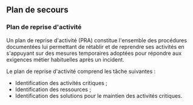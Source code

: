 ## Plan de secours

### Plan de reprise d'activité

Un plan de reprise d'activité (PRA) constitue l'ensemble des procédures documentées lui permettant
de rétablir et de reprendre ses activités en s'appuyant sur des mesures temporaires adoptées pour
répondre aux exigences métier habituelles après un incident.

Le plan de reprise d'activité comprend les tâche suivantes :

* Identification des activités critiques ;
* Identification des ressources ;
* Identification des solutions pour le maintien des activités critiques.
